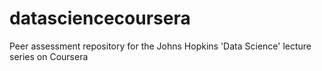 datasciencecoursera
===================

Peer assessment repository for the Johns Hopkins 'Data Science' lecture series on Coursera
